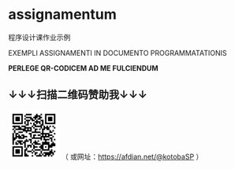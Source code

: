 # assignamentum
程序设计课作业示例

EXEMPLI ASSIGNAMENTI IN DOCUMENTO PROGRAMMATATIONIS



**PERLEGE QR-CODICEM AD ME FULCIENDUM**

## **↓↓↓扫描二维码赞助我↓↓↓**

![avatar](https://github.com/KotobaSuke/assignamentum/blob/main/patron_code.png)
（ 或网址：https://afdian.net/@kotobaSP ）
